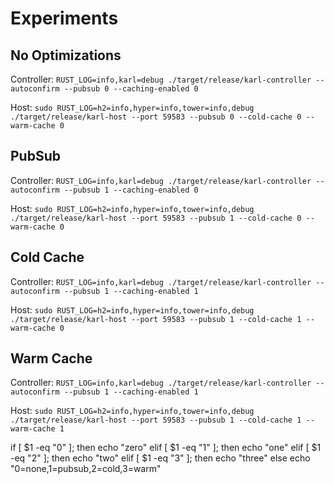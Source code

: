 # Experiments

## No Optimizations

Controller:
`RUST_LOG=info,karl=debug ./target/release/karl-controller --autoconfirm --pubsub 0 --caching-enabled 0`

Host:
`sudo RUST_LOG=h2=info,hyper=info,tower=info,debug ./target/release/karl-host --port 59583 --pubsub 0 --cold-cache 0 --warm-cache 0`

## PubSub

Controller:
`RUST_LOG=info,karl=debug ./target/release/karl-controller --autoconfirm --pubsub 1 --caching-enabled 0`

Host:
`sudo RUST_LOG=h2=info,hyper=info,tower=info,debug ./target/release/karl-host --port 59583 --pubsub 1 --cold-cache 0 --warm-cache 0`

## Cold Cache

Controller:
`RUST_LOG=info,karl=debug ./target/release/karl-controller --autoconfirm --pubsub 1 --caching-enabled 1`

Host:
`sudo RUST_LOG=h2=info,hyper=info,tower=info,debug ./target/release/karl-host --port 59583 --pubsub 1 --cold-cache 1 --warm-cache 0`

## Warm Cache

Controller:
`RUST_LOG=info,karl=debug ./target/release/karl-controller --autoconfirm --pubsub 1 --caching-enabled 1`

Host:
`sudo RUST_LOG=h2=info,hyper=info,tower=info,debug ./target/release/karl-host --port 59583 --pubsub 1 --cold-cache 1 --warm-cache 1`


if [ $1 -eq "0" ]; then
  echo "zero"
elif [ $1 -eq "1" ]; then
  echo "one"
elif [ $1 -eq "2" ]; then
  echo "two"
elif [ $1 -eq "3" ]; then
  echo "three"
else
  echo "0=none,1=pubsub,2=cold,3=warm"